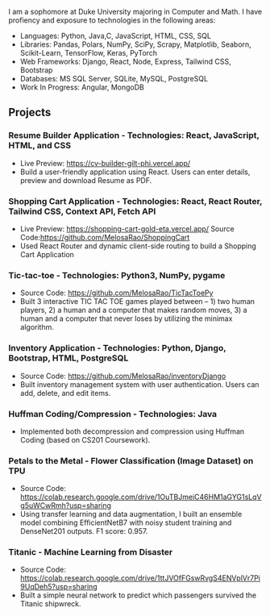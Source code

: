 I am a sophomore at Duke University majoring in Computer and Math. I have profiency and exposure to technologies in the following areas:
- Languages: Python, Java,C, JavaScript, HTML, CSS, SQL
- Libraries: Pandas, Polars, NumPy, SciPy, Scrapy, Matplotlib, Seaborn, Scikit-Learn, TensorFlow, Keras, PyTorch
- Web Frameworks: Django, React, Node, Express, Tailwind CSS, Bootstrap
- Databases: MS SQL Server, SQLite, MySQL, PostgreSQL
- Work In Progress: Angular, MongoDB

## Projects
### Resume Builder Application - Technologies: React, JavaScript, HTML, and CSS
- Live Preview: https://cv-builder-gilt-phi.vercel.app/ 
- Build a user-friendly application using React. Users can enter details, preview and download Resume as PDF. 
### Shopping Cart Application - Technologies: React, React Router, Tailwind CSS, Context API, Fetch API
- Live Preview: https://shopping-cart-gold-eta.vercel.app/        Source Code:https://github.com/MelosaRao/ShoppingCart
- Used React Router and dynamic client-side routing to build a Shopping Cart Application
### Tic-tac-toe - Technologies: Python3, NumPy, pygame              
- Source Code: https://github.com/MelosaRao/TicTacToePy
- Built 3 interactive TIC TAC TOE games played between – 1) two human players, 2) a human and a computer that makes random moves, 3) a human and a computer that never loses by utilizing the minimax algorithm.
### Inventory Application - Technologies: Python, Django, Bootstrap, HTML, PostgreSQL
- Source Code: https://github.com/MelosaRao/inventoryDjango 
- Built inventory management system with user authentication. Users can add, delete, and edit items.
### Huffman Coding/Compression - Technologies: Java
- Implemented both decompression and compression using Huffman Coding (based on CS201 Coursework). 
### Petals to the Metal - Flower Classification (Image Dataset) on TPU 
- Source Code: https://colab.research.google.com/drive/1OuTBJmeiC46HM1aGYG1sLqVg5uWCwRmh?usp=sharing
- Using transfer learning and data augmentation, I built an ensemble model combining EfficientNetB7 with noisy student training and DenseNet201 outputs. F1 score: 0.957.
### Titanic - Machine Learning from Disaster 
- Source Code: https://colab.research.google.com/drive/1ttJVOfFGswRvgS4ENVplVr7Pi9UqDeh5?usp=sharing
- Built a simple neural network to predict which passengers survived the Titanic shipwreck. 


<!---
MelosaRao/MelosaRao is a ✨ special ✨ repository because its `README.md` (this file) appears on your GitHub profile.
You can click the Preview link to take a look at your changes.
--->
